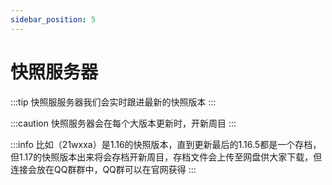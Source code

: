 ```yaml
---
sidebar_position: 5
---
```


# 快照服务器

:::tip
快照服服务器我们会实时跟进最新的快照版本
:::

:::caution
快照服务器会在每个大版本更新时，开新周目
:::

:::info
比如（21wxxa）是1.16的快照版本，直到更新最后的1.16.5都是一个存档，但1.17的快照版本出来将会存档开新周目，存档文件会上传至网盘供大家下载，但连接会放在QQ群群中，QQ群可以在官网获得
:::
